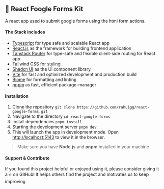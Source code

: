 ## 🤘 React Foogle Forms Kit
A react app used to submit google forms using the html form actions.

#### The Stack includes
- [Typescript](https://www.typescriptlang.org/) for type safe and scalable React app
- [React.js](https://react.dev/) as the framework for building frontend application
- [Tanstack Router](https://tanstack.com/router/latest) for type-safe and flexible client-side routing for React app
- [Tailwind CSS](https://tailwindcss.com/) for styling
- [Shadcn UI](https://ui.shadcn.com/) as the UI component library
- [Vite](https://vitejs.dev/guide/) for fast and optimized development and production build
- [Biome](https://biomejs.dev/) for formatting and linting
- [pnpm](https://pnpm.io/) as fast, efficient package-manager

#### Installation
1. Clone the repository ```git clone https://github.com/rahu1gg/react-google-forms.git```
2. Navigate to the directory ```cd react-google-forms```
3. Install dependencies ```pnpm install```
4. Starting the development server ```pnpm dev```
5. This will launch the app in development mode. Open [http://localhost:5143](http://localhost:5143) to view it in the browser.

> Make sure you have __Node.js__ and __pnpm__ installed in your machine

#### Support & Contribute
If you found this project helpful or enjoyed using it, please consider giving it a ⭐️ on GitHub! It helps others find the project and motivates us to keep improving.
